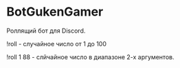 # BotGukenGamer

Роллящий бот для Discord.


!roll - случайное число от 1 до 100

!roll 1 88 - слйчайное число в диапазоне 2-х аргументов.



